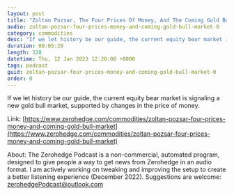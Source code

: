 ```yaml
---
layout: post
title: "Zoltan Pozsar, The Four Prices Of Money, And The Coming Gold Bull Market"
audio: zoltan-pozsar-four-prices-money-and-coming-gold-bull-market-0
category: commodities
desc: "If we let history be our guide, the current equity bear market is signaling a new gold bull market, supported by changes in the price of money."
duration: 00:05:28
length: 328
datetime: Thu, 12 Jan 2023 12:20:00 +0000
tags: podcast
guid: zoltan-pozsar-four-prices-money-and-coming-gold-bull-market-0
order: 0
---
```

If we let history be our guide, the current equity bear market is signaling a new gold bull market, supported by changes in the price of money.

Link: [https://www.zerohedge.com/commodities/zoltan-pozsar-four-prices-money-and-coming-gold-bull-market](https://www.zerohedge.com/commodities/zoltan-pozsar-four-prices-money-and-coming-gold-bull-market)

About: The Zerohedge Podcast is a non-commercial, automated program, designed to give people a way to get news from Zerohedge in an audio format.  I am actively working on tweaking and improving the setup to create a better listening experience (December 2022).  Suggestions are welcome: [zerohedgePodcast@outlook.com](mailto:zerohedgePodcast@outlook.com)